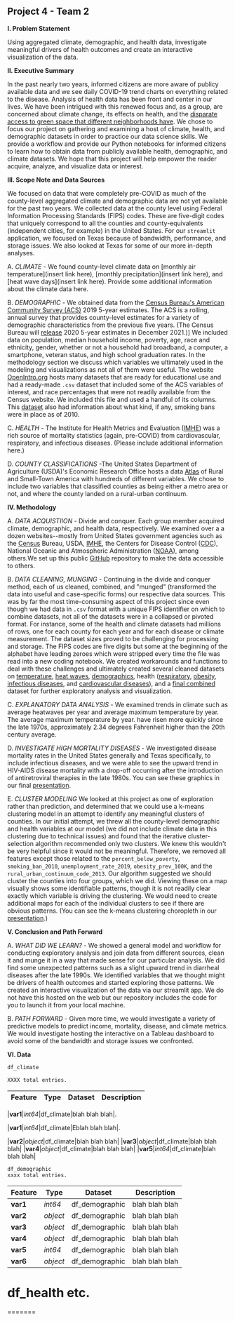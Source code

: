 ## Project 4 - Team 2
 
**I. Problem Statement**

Using aggregated climate, demographic, and health data, investigate meaningful drivers of health outcomes and create an interactive visualization of the data.

**II. Executive Summary**

In the past nearly two years, informed citizens are more aware of publicy available data and we see daily COVID-19 trend charts on everything related to the disease.  Analysis of health data has been front and center in our lives. We have been intrigued with this renewed focus and, as a group, are concerned about climate change, its effects on health, and the [disparate access to green space that different neighborhoods have](./background_sources/People_of_color_3_x_more_likely_to_live_in_deprived_neighborhoods.pdfghborhoods.pdf). We chose to focus our project on gathering and examining a host of climate, health, and demographic datasets in order to practice our data science skills. We provide a workflow and provide our Python notebooks for informed citizens to learn how to obtain data from publicly available health, demographic, and climate datasets. We hope that this project will help empower the reader acquire, analyze, and visualize data or interest.

**III. Scope Note and Data Sources**

We focused on data that were completely pre-COVID as much of the county-level aggregated climate and demographic data are not yet available for the past two years. We collected data at the county level using Federal Information Processing Standards (FIPS) codes. These are five-digit codes that uniquely correspond to all the counties and county-equivalents (independent cities, for example) in the United States. For our `streamlit` application, we focused on Texas because of bandwidth, performance, and storage issues. We also looked at Texas for some of our more in-depth analyses.

A. *CLIMATE* - We found county-level climate data on [monthly air temperature](insert link here), [monthly precipitation](insert link here), and [heat wave days](insert link here). Provide some additional information about the climate data here.


B. *DEMOGRAPHIC* - We obtained data from the [Census Bureau's American Community Survey (ACS)](https://www.census.gov/programs-surveys/acs) 2019 5-year estimates. The ACS is a rolling, annual survey that provides county-level estimates for a variety of demographic characteristics from the previous five years. (The Census Bureau will [release](https://www.census.gov/programs-surveys/acs/news/data-releases/2020/release-schedule.html) 2020 5-year estimates in December 2021.)] We included data on population, median household income, poverty, age, race and ethnicity, gender, whether or not a household had broadband, a computer, a smartphone, veteran status, and high school graduation rates. In the methodology section we discuss which variables we ultimately used in the modeling and visualizations as not all of them were useful. The website [OpenIntro.org](https://www.openintro.org/data/?data=county_complete) hosts many datasets that are ready for educational use and had a ready-made `.csv` dataset that included some of the ACS variables of interest, and race percentages that were not readily available from the Census website. We included this file and used a handful of its columns. This [dataset](./data/02_demo_data/openintro_dot_org/county_complete.txt) also had information about what kind, if any, smoking bans were in place as of 2010. 

C. *HEALTH* - The Institute for Health Metrics and Evaluation ([IMHE](http://www.healthdata.org/)) was a rich source of mortality statistics (again, pre-COVID) from cardiovascular, respiratory, and infectious diseases. (Please include additional information here.)

D. *COUNTY CLASSIFICATIONS* -The United States Department of Agriculture (USDA)'s Economic Research Office hosts a data [Atlas](https://www.ers.usda.gov/data-products/atlas-of-rural-and-small-town-america/download-the-data/) of Rural and Small-Town America with hundreds of different variables. We chose to include two variables that classified counties as being either a metro area or not, and where the county landed on a rural-urban continuum. 

**IV. Methodology**

A. *DATA ACQUISTIION* - Divide and conquer. Each group member acquired climate, demographic, and health data, respectively. We examined over a a dozen websites--mostly from United States government agencies such as the [Census](https://data.census.gov/cedsci/) Bureau, USDA, [IMHE](http://www.healthdata.org/), the Centers for Disease Control ([CDC](https://www.cdc.gov/)), National Oceanic and Atmospheric Administration ([NOAA](https://www.noaa.gov/)), among others.We set up this public [GitHub](https://github.com/) repository to make the data accessible to others.

B. *DATA CLEANING, MUNGING* - Continuing in the divide and conquer method, each of us cleaned, combined, and "munged" (transformed the data into useful and case-specific forms) our respective data sources. This was by far the most time-consuming aspect of this project since even though we had data in `.csv` format with a unique FIPS identifier on which to combine datasets, not all of the datasets were in a collapsed or pivoted format. For instance, some of the health and climate datasets had millions of rows, one for each county for each year and for each disease or climate measurement. The dataset sizes proved to be challenging for processing and storage. The FIPS codes are five digits but some at the beginning of the alphabet have leading zeroes which were stripped every time the file was read into a new coding notebook. We created workarounds and functions to deal with these challenges and ultimately created several cleaned datasets on [temperature](./data/cleaned/precip_AirTemp_monthly_1979_2011.zip), [heat waves](./data/cleaned/heat_wave_days_1981_2010.csv), [demographics](./data/cleaned/final_demo.csv), health ([respiratory](./data/cleaned/Cleaned_Respiratory_Diseases.csv), [obesity](./data/cleaned/Cleaned_Obesity_Prevalence.csv), [infectious diseases](./data/cleaned/Cleaned_Infectious_Diseases.csv), and [cardiovascular diseases](./data/cleaned/Cleaned_Cardiovascular_Diseases.csv)), and a [final combined](./data/cleaned/final_combined.csv) dataset for further exploratory analysis and visualization.

C. *EXPLANATORY DATA ANALYSIS* - We examined trends in climate such as average heatwaves per year and average maximum temperature by year. The average maximum temperature by year. have risen more quickly since the late 1970s, approximately 2.34 degrees Fahrenheit higher than the 20th century average. 

D. *INVESTIGATE HIGH MORTALITY DISEASES* - We investigated disease mortality rates in the United States generally and Texas specifically, to include infectious diseases, and we were able to see the upward trend in HIV-AIDS disease mortality with a drop-off occurring after the introduction of antiretroviral therapies in the late 1980s. You can see these graphics in our final [presentation](./project4_team_2_presentation.pdf).

E. *CLUSTER MODELING* We looked at this project as one of exploration rather than prediction, and determined that we could use a k-means clustering model in an attempt to identify any meaningful clusters of counties. In our initial attempt, we threw all the county-level demographic and health variables at our model (we did not include climate data in this clustering due to technical issues) and found that the iterative cluster-selection algorithm recommended only two clusters. We knew this wouldn't be very helpful since it would not be meaningful. Therefore, we removed all features except those related to the `percent_below_poverty`, `smoking_ban_2010`, `unemployment_rate_2019`, `obesity_prev_100K`, and the `rural_urban_continuum_code_2013`. Our algorithm suggested we should cluster the counties into four groups, which we did. Viewing these on a map visually shows some identifiable patterns, though it is not readily clear exactly which variable is driving the clustering. We would need to create additional maps for each of the individual clusters to see if there are obvious patterns. (You can see the k-means clustering choropleth in our [presentation](./project4_team_2_presentation.pdf).)
    
**V. Conclusion and Path Forward**

A. *WHAT DID WE LEARN?* - We showed a general model and workflow for conducting exploratory analysis and join data from different sources, clean it and munge it in a way that made sense for our particular analysis. We did find some unexpected patterns such as a slight upward trend in diarrheal diseases after the late 1990s. We identified variables that we thought might be drivers of health outcomes and started exploring those patterns. We created an interactive visualization of the data via our streamlit app. We do not have this hosted on the web but our repository includes the code for you to launch it from your local machine.

B. *PATH FORWARD* - Given more time, we would investigate a variety of predictive models to predict income, mortality, disease, and climate metrics. We would investigate hosting the interactive on a Tableau dashboard to avoid some of the bandwidth and storage issues we confronted.

**VI. Data**

```python
df_climate

XXXX total entries.
```

|Feature|Type|Dataset|Description|
|---|---|---|---|

|**var1**|*int64*|df_climate|blah blah blah|.

|**var1**|*int64*|df_climate|Eblah blah blah|.

|**var2**|*object*|df_climate|blah blah blah|
|**var3**|*object*|df_climate|blah blah blah|
|**var4**|*object*|df_climate|blah blah blah|
|**var5**|*int64*|df_climate|blah blah blah|



```python
df_demographic
xxxx total entries.
```

|Feature|Type|Dataset|Description|
|---|---|---|---|
|**var1**|*int64*|df_demographic|blah blah blah|.
|**var2**|*object*|df_demographic|blah blah blah|
|**var3**|*object*|df_demographic|blah blah blah|
|**var4**|*object*|df_demographic|blah blah blah|
|**var5**|*int64*|df_demographic|blah blah blah|
|**var6**|*object*|df_demographic|blah blah blah|



df_health
etc.
=======
=======

